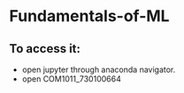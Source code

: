 # Fundamentals-of-ML




## To access it: 

- open jupyter through anaconda navigator.
- open COM1011_730100664



